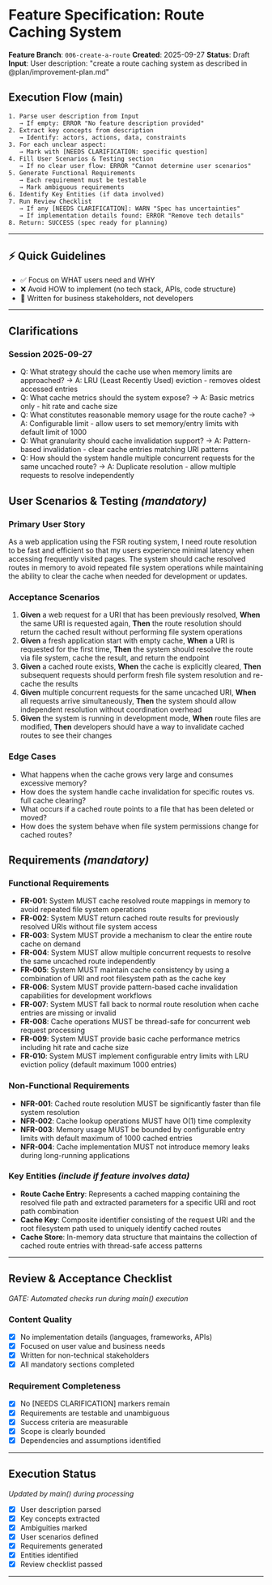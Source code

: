 # Feature Specification: Route Caching System

**Feature Branch**: `006-create-a-route`
**Created**: 2025-09-27
**Status**: Draft
**Input**: User description: "create a route caching system as described in @plan/improvement-plan.md"

## Execution Flow (main)
```
1. Parse user description from Input
   → If empty: ERROR "No feature description provided"
2. Extract key concepts from description
   → Identify: actors, actions, data, constraints
3. For each unclear aspect:
   → Mark with [NEEDS CLARIFICATION: specific question]
4. Fill User Scenarios & Testing section
   → If no clear user flow: ERROR "Cannot determine user scenarios"
5. Generate Functional Requirements
   → Each requirement must be testable
   → Mark ambiguous requirements
6. Identify Key Entities (if data involved)
7. Run Review Checklist
   → If any [NEEDS CLARIFICATION]: WARN "Spec has uncertainties"
   → If implementation details found: ERROR "Remove tech details"
8. Return: SUCCESS (spec ready for planning)
```

---

## ⚡ Quick Guidelines
- ✅ Focus on WHAT users need and WHY
- ❌ Avoid HOW to implement (no tech stack, APIs, code structure)
- 👥 Written for business stakeholders, not developers

---

## Clarifications

### Session 2025-09-27
- Q: What strategy should the cache use when memory limits are approached? → A: LRU (Least Recently Used) eviction - removes oldest accessed entries
- Q: What cache metrics should the system expose? → A: Basic metrics only - hit rate and cache size
- Q: What constitutes reasonable memory usage for the route cache? → A: Configurable limit - allow users to set memory/entry limits with default limit of 1000
- Q: What granularity should cache invalidation support? → A: Pattern-based invalidation - clear cache entries matching URI patterns
- Q: How should the system handle multiple concurrent requests for the same uncached route? → A: Duplicate resolution - allow multiple requests to resolve independently

## User Scenarios & Testing *(mandatory)*

### Primary User Story
As a web application using the FSR routing system, I need route resolution to be fast and efficient so that my users experience minimal latency when accessing frequently visited pages. The system should cache resolved routes in memory to avoid repeated file system operations while maintaining the ability to clear the cache when needed for development or updates.

### Acceptance Scenarios
1. **Given** a web request for a URI that has been previously resolved, **When** the same URI is requested again, **Then** the route resolution should return the cached result without performing file system operations
2. **Given** a fresh application start with empty cache, **When** a URI is requested for the first time, **Then** the system should resolve the route via file system, cache the result, and return the endpoint
3. **Given** a cached route exists, **When** the cache is explicitly cleared, **Then** subsequent requests should perform fresh file system resolution and re-cache the results
4. **Given** multiple concurrent requests for the same uncached URI, **When** all requests arrive simultaneously, **Then** the system should allow independent resolution without coordination overhead
5. **Given** the system is running in development mode, **When** route files are modified, **Then** developers should have a way to invalidate cached routes to see their changes

### Edge Cases
- What happens when the cache grows very large and consumes excessive memory?
- How does the system handle cache invalidation for specific routes vs. full cache clearing?
- What occurs if a cached route points to a file that has been deleted or moved?
- How does the system behave when file system permissions change for cached routes?

## Requirements *(mandatory)*

### Functional Requirements
- **FR-001**: System MUST cache resolved route mappings in memory to avoid repeated file system operations
- **FR-002**: System MUST return cached route results for previously resolved URIs without file system access
- **FR-003**: System MUST provide a mechanism to clear the entire route cache on demand
- **FR-004**: System MUST allow multiple concurrent requests to resolve the same uncached route independently
- **FR-005**: System MUST maintain cache consistency by using a combination of URI and root filesystem path as the cache key
- **FR-006**: System MUST provide pattern-based cache invalidation capabilities for development workflows
- **FR-007**: System MUST fall back to normal route resolution when cache entries are missing or invalid
- **FR-008**: Cache operations MUST be thread-safe for concurrent web request processing
- **FR-009**: System MUST provide basic cache performance metrics including hit rate and cache size
- **FR-010**: System MUST implement configurable entry limits with LRU eviction policy (default maximum 1000 entries)

### Non-Functional Requirements
- **NFR-001**: Cached route resolution MUST be significantly faster than file system resolution
- **NFR-002**: Cache lookup operations MUST have O(1) time complexity
- **NFR-003**: Memory usage MUST be bounded by configurable entry limits with default maximum of 1000 cached entries
- **NFR-004**: Cache implementation MUST not introduce memory leaks during long-running applications

### Key Entities *(include if feature involves data)*
- **Route Cache Entry**: Represents a cached mapping containing the resolved file path and extracted parameters for a specific URI and root path combination
- **Cache Key**: Composite identifier consisting of the request URI and the root filesystem path used to uniquely identify cached routes
- **Cache Store**: In-memory data structure that maintains the collection of cached route entries with thread-safe access patterns

---

## Review & Acceptance Checklist
*GATE: Automated checks run during main() execution*

### Content Quality
- [x] No implementation details (languages, frameworks, APIs)
- [x] Focused on user value and business needs
- [x] Written for non-technical stakeholders
- [x] All mandatory sections completed

### Requirement Completeness
- [x] No [NEEDS CLARIFICATION] markers remain
- [x] Requirements are testable and unambiguous
- [x] Success criteria are measurable
- [x] Scope is clearly bounded
- [x] Dependencies and assumptions identified

---

## Execution Status
*Updated by main() during processing*

- [x] User description parsed
- [x] Key concepts extracted
- [x] Ambiguities marked
- [x] User scenarios defined
- [x] Requirements generated
- [x] Entities identified
- [x] Review checklist passed

---